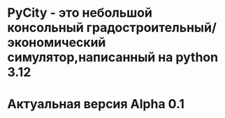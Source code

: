 # PyCity - это небольшой консольный градостроительный/экономический симулятор,написанный на python 3.12
# Актуальная версия Alpha 0.1
